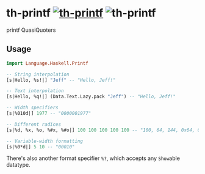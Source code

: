 # th-printf [![th-printf](https://travis-ci.org/pikajude/th-printf.svg)](https://travis-ci.org/pikajude/th-printf) ![th-printf](https://img.shields.io/hackage/v/th-printf)

printf QuasiQuoters

Usage
-----

``` haskell
import Language.Haskell.Printf

-- String interpolation
[s|Hello, %s!|] "Jeff" -- "Hello, Jeff!"

-- Text interpolation
[s|Hello, %q!|] (Data.Text.Lazy.pack "Jeff") -- "Hello, Jeff!"

-- Width specifiers
[s|%010d|] 1977 -- "0000001977"

-- Different radices
[s|%d, %x, %o, %#x, %#o|] 100 100 100 100 100 -- "100, 64, 144, 0x64, 0144"

-- Variable-width formatting
[s|%0*d|] 5 10 -- "00010"
```

There's also another format specifier `%?`, which accepts any `Show`able datatype.
